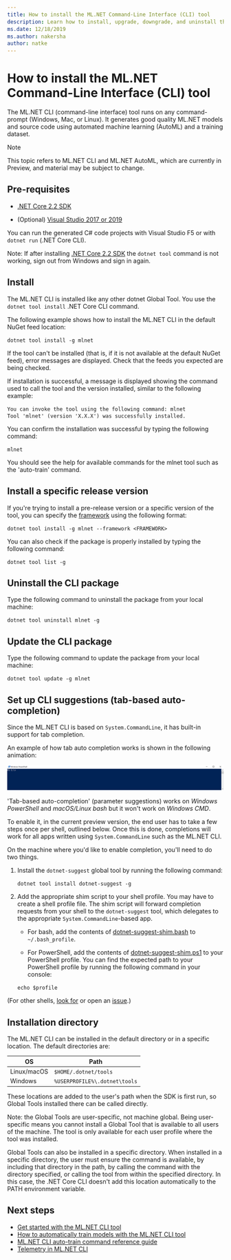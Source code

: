 ```yaml
---
title: How to install the ML.NET Command-Line Interface (CLI) tool
description: Learn how to install, upgrade, downgrade, and uninstall the ML.NET Command-Line Interface (CLI) tool.
ms.date: 12/18/2019
ms.author: nakersha
author: natke
---
```


# How to install the ML.NET Command-Line Interface (CLI) tool

The ML.NET CLI (command-line interface) tool runs on any command-prompt (Windows, Mac, or Linux). It generates good quality ML.NET models and source code using automated machine learning (AutoML) and a training dataset.

> [!NOTE]
> This topic refers to ML.NET CLI and ML.NET AutoML, which are currently in Preview, and material may be subject to change.

## Pre-requisites

- [.NET Core 2.2 SDK](https://dotnet.microsoft.com/download/dotnet-core/2.2)

- (Optional) [Visual Studio 2017 or 2019](https://visualstudio.microsoft.com/vs/)

You can run the generated C# code projects with Visual Studio F5 or with `dotnet run` (.NET Core CLI).

Note: If after installing [.NET Core 2.2 SDK](https://dotnet.microsoft.com/download/dotnet-core/2.2) the `dotnet tool` command is not working, sign out from Windows and sign in again.

## Install

The ML.NET CLI is installed like any other dotnet Global Tool. You use the `dotnet tool install` .NET Core CLI command.

The following example shows how to install the ML.NET CLI in the default NuGet feed location:

```dotnetcli
dotnet tool install -g mlnet
```

If the tool can't be installed (that is, if it is not available at the default NuGet feed), error messages are displayed. Check that the feeds you expected are being checked.

If installation is successful, a message is displayed showing the command used to call the tool and the version installed, similar to the following example:

```console
You can invoke the tool using the following command: mlnet
Tool 'mlnet' (version 'X.X.X') was successfully installed.
```

You can confirm the installation was successful by typing the following command:

```console
mlnet
```

You should see the help for available commands for the mlnet tool such as the 'auto-train' command.

## Install a specific release version

If you're trying to install a pre-release version or a specific version of the tool, you can specify the [framework](../../standard/frameworks.md) using the following format:

```dotnetcli
dotnet tool install -g mlnet --framework <FRAMEWORK>
```

You can also check if the package is properly installed by typing the following command:

```dotnetcli
dotnet tool list -g
```

## Uninstall the CLI package

Type the following command to uninstall the package from your local machine:

```dotnetcli
dotnet tool uninstall mlnet -g
```

## Update the CLI package

Type the following command to update the package from your local machine:

```dotnetcli
dotnet tool update -g mlnet
```

## Set up CLI suggestions (tab-based auto-completion)

Since the ML.NET CLI is based on `System.CommandLine`, it has built-in support for tab completion.

An example of how tab auto completion works is shown in the following animation:

![image](./media/cli-tab-completion.gif)

'Tab-based auto-completion' (parameter suggestions) works on *Windows PowerShell* and *macOS/Linux bash* but it won't work on *Windows CMD*.

To enable it, in the current preview version, the end user has to take a few steps once per shell, outlined below. Once this is done, completions will work for all apps written using `System.CommandLine` such as the ML.NET CLI.

On the machine where you'd like to enable completion, you'll need to do two things.

1. Install the `dotnet-suggest` global tool by running the following command:

    ```dotnetcli
    dotnet tool install dotnet-suggest -g
    ```

2. Add the appropriate shim script to your shell profile. You may have to create a shell profile file. The shim script will forward completion requests from your shell to the `dotnet-suggest` tool, which delegates to the appropriate `System.CommandLine`-based app.

    - For bash, add the contents of [dotnet-suggest-shim.bash](https://github.com/dotnet/System.CommandLine/blob/master/src/System.CommandLine.Suggest/dotnet-suggest-shim.bash) to `~/.bash_profile`.

    - For PowerShell, add the contents of [dotnet-suggest-shim.ps1](https://github.com/dotnet/System.CommandLine/blob/master/src/System.CommandLine.Suggest/dotnet-suggest-shim.ps1) to your PowerShell profile. You can find the expected path to your PowerShell profile by running the following command in your console:

    ```console
    echo $profile
    ```

(For other shells, [look for](https://github.com/dotnet/System.CommandLine/issues?q=is%3Aissue+is%3Aopen+label%3A%22shell+suggestion%22) or open an [issue](https://github.com/dotnet/System.CommandLine/issues).)

## Installation directory

The ML.NET CLI can be installed in the default directory or in a specific location. The default directories are:

| OS          | Path                          |
|-------------|-------------------------------|
| Linux/macOS | `$HOME/.dotnet/tools`         |
| Windows     | `%USERPROFILE%\.dotnet\tools` |

These locations are added to the user's path when the SDK is first run, so Global Tools installed there can be called directly.

Note: the Global Tools are user-specific, not machine global. Being user-specific means you cannot install a Global Tool that is available to all users of the machine. The tool is only available for each user profile where the tool was installed.

Global Tools can also be installed in a specific directory. When installed in a specific directory, the user must ensure the command is available, by including that directory in the path, by calling the command with the directory specified, or calling the tool from within the specified directory.
In this case, the .NET Core CLI doesn't add this location automatically to the PATH environment variable.

## Next steps

- [Get started with the ML.NET CLI tool](../tutorials/sentiment-analysis-cli.md)
- [How to automatically train models with the ML.NET CLI tool](../automate-training-with-cli.md)
- [ML.NET CLI auto-train command reference guide](../reference/ml-net-cli-reference.md)
- [Telemetry in ML.NET CLI](../resources/ml-net-cli-telemetry.md)
